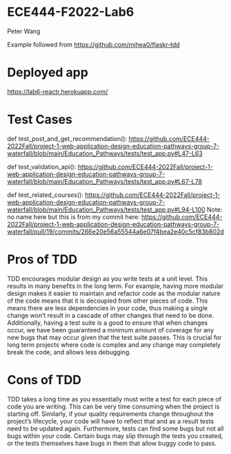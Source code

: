 # ECE444-F2022-Lab6
Peter Wang

Example followed from https://github.com/mjhea0/flaskr-tdd 

# Deployed app
https://lab6-reactr.herokuapp.com/

# Test Cases
def test_post_and_get_recommendation():
https://github.com/ECE444-2022Fall/project-1-web-application-design-education-pathways-group-7-waterfall/blob/main/Education_Pathways/tests/test_app.py#L47-L63

def test_validation_api():
https://github.com/ECE444-2022Fall/project-1-web-application-design-education-pathways-group-7-waterfall/blob/main/Education_Pathways/tests/test_app.py#L67-L78

def test_related_courses():
https://github.com/ECE444-2022Fall/project-1-web-application-design-education-pathways-group-7-waterfall/blob/main/Education_Pathways/tests/test_app.py#L94-L100
Note: no name here but this is from my commit here:
https://github.com/ECE444-2022Fall/project-1-web-application-design-education-pathways-group-7-waterfall/pull/19/commits/266e20e56a55544a6e07f4bea2e40c5cf83b802d
# Pros of TDD
TDD encourages modular design as you write tests at a unit level. This results in many benefits in the long term. For example, having more modular design makes it easier to maintain and refactor code as the modular nature of the code means that it is decoupled from other pieces of code. This means there are less dependencies in your code, thus making a single change won’t result in a cascade of other changes that need to be done. Additionally, having a test suite is a good to ensure that when changes occur, we have been guaranteed a minimum amount of coverage for any new bugs that may occur given that the test suite passes. This is crucial for long term projects where code is complex and any change may completely break the code, and allows less debugging.
# Cons of TDD
TDD takes a long time as you essentially must write a test for each piece of code you are writing. This can be very time consuming when the project is starting off. Similarly, if your quality requirements change throughout the project’s lifecycle, your code will have to reflect that and as a result tests need to be updated again. Furthermore, tests can find some bugs but not all bugs within your code. Certain bugs may slip through the tests you created, or the tests themselves have bugs in them that allow buggy code to pass. 
